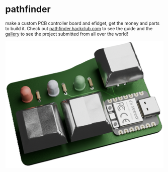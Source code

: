 # pathfinder
make a custom PCB controller board and efidget, get the money and parts to build it. Check out [pathfinder.hackclub.com](pathfinder.hackclub.com) to see the guide and the [gallery](pathfinder.hackclub.com/gallery) to see the project submitted from all over the world!

<img src="public/render.png">

